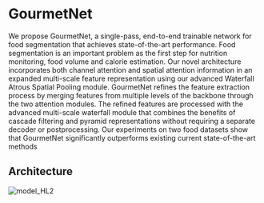 ﻿# GourmetNet
 
 We propose GourmetNet, a single-pass, end-to-end trainable network for food segmentation that achieves state-of-the-art performance. Food segmentation is an important problem as the first step for nutrition monitoring, food volume and calorie estimation.
Our novel architecture incorporates both channel attention and spatial attention information in an expanded multi-scale feature representation using our advanced Waterfall Atrous Spatial Pooling module.
GourmetNet refines the feature extraction process by merging features from multiple levels of the backbone through the two attention modules. The refined features are processed with the advanced multi-scale waterfall module that combines the benefits of cascade filtering and pyramid representations without requiring a separate decoder or postprocessing. Our experiments on two food datasets show that GourmetNet significantly outperforms existing current state-of-the-art methods

## Architecture

![model_HL2](https://user-images.githubusercontent.com/15017479/139361013-9dc4b319-cf8c-4be7-9d65-4d795c36844a.PNG)
